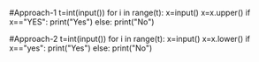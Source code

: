 #Approach-1
t=int(input())
for i in range(t):
  x=input()
  x=x.upper()
  if x=="YES":
    print("Yes")
  else:
    print("No")

#Approach-2
t=int(input())
for i in range(t):
  x=input()
  x=x.lower()
  if x=="yes":
    print("Yes")
  else:
    print("No")
    
